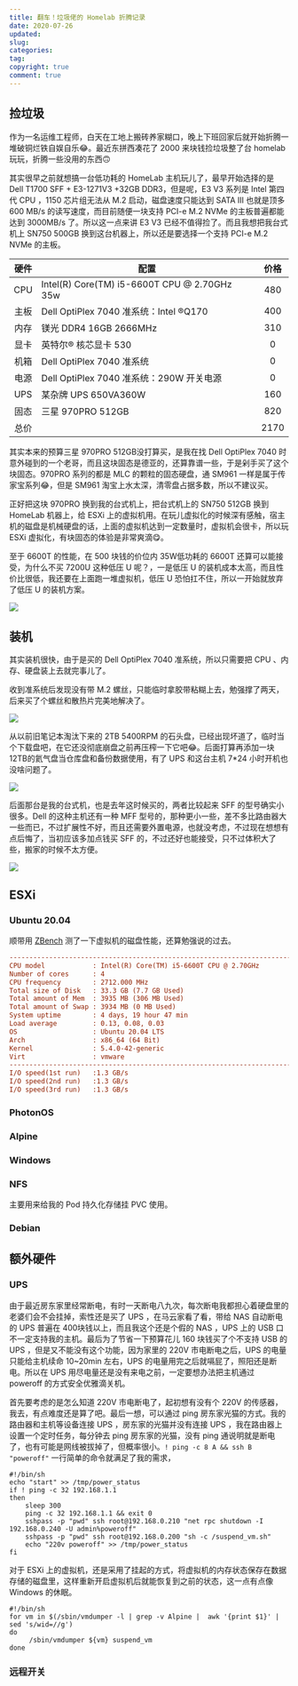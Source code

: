 ```yaml
---
title: 翻车！垃圾佬的 Homelab 折腾记录
date: 2020-07-26
updated:
slug:
categories:
tag:
copyright: true
comment: true
---
```


## 捡垃圾

作为一名运维工程师，白天在工地上搬砖养家糊口，晚上下班回家后就开始折腾一堆破铜烂铁自娱自乐😂。最近东拼西凑花了 2000 来块钱捡垃圾整了台 homelab 玩玩，折腾一些没用的东西🙃

其实很早之前就想搞一台低功耗的 HomeLab 主机玩儿了，最早开始选择的是 Dell T1700 SFF + E3-1271V3 +32GB DDR3，但是呢，E3 V3 系列是 Intel 第四代  CPU ，1150 芯片组无法从 M.2 启动，磁盘速度只能达到 SATA III 也就是顶多 600 MB/s 的读写速度，而目前随便一块支持  PCI-e M.2 NVMe 的主板普遍都能达到 3000MB/s 了。所以这一点来讲 E3 V3 已经不值得捡了。而且我想把我台式机上 SN750 500GB 换到这台机器上，所以还是要选择一个支持 PCI-e M.2 NVMe 的主板。

| 硬件 | 配置                                         | 价格 |
| :--: | -------------------------------------------- | :--: |
| CPU  | Intel(R) Core(TM) i5-6600T CPU @ 2.70GHz 35w | 480  |
| 主板 | Dell OptiPlex 7040 准系统：Intel ®Q170       | 400  |
| 内存 | 镁光 DDR4 16GB 2666MHz                       | 310  |
| 显卡 | 英特尔® 核芯显卡 530                         |  0   |
| 机箱 | Dell OptiPlex 7040 准系统                    |  0   |
| 电源 | Dell OptiPlex 7040 准系统：290W 开关电源     |  0   |
| UPS  | 某杂牌 UPS 650VA360W                         | 160  |
| 固态 | 三星 970PRO 512GB                            | 820  |
| 总价 |                                              | 2170 |

其实本来的预算三星 970PRO 512GB没打算买，是我在找 Dell OptiPlex 7040 时意外碰到的一个老哥，而且这块固态是德亚的，还算靠谱一些，于是剁手买了这个块固态。970PRO 系列的都是 MLC 的颗粒的固态硬盘，通 SM961 一样是属于传家宝系列😂，但是 SM961 淘宝上水太深，清零盘占据多数，所以不建议买。

正好把这块 970PRO 换到我的台式机上，把台式机上的 SN750 512GB 换到 HomeLab 机器上，给 ESXi 上的虚拟机用。在玩儿虚拟化的时候深有感触，宿主机的磁盘是机械硬盘的话，上面的虚拟机达到一定数量时，虚拟机会很卡，所以玩 ESXi 虚拟化，有块固态的体验是非常爽滴😋。

至于 6600T 的性能，在 500 块钱的价位内 35W低功耗的 6600T 还算可以能接受，为什么不买 7200U 这种低压 U 呢？，一是低压 U 的装机成本太高，而且性价比很低，我还要在上面跑一堆虚拟机，低压 U 恐怕扛不住，所以一开始就放弃了低压 U 的装机方案。

![](img/homelab-1.jpg)

## 装机

其实装机很快，由于是买的 Dell OptiPlex 7040 准系统，所以只需要把 CPU 、内存、硬盘装上去就完事儿了。

收到准系统后发现没有带 M.2 螺丝，只能临时拿胶带粘糊上去，勉强撑了两天，后来买了个螺丝和散热片完美地解决了。

![](img/homelab-5.jpg)

从以前旧笔记本淘汰下来的 2TB 5400RPM 的石头盘，已经出现坏道了，临时当个下载盘吧，在它还没彻底崩盘之前再压榨一下它吧😂。后面打算再添加一块12TB的氦气盘当仓库盘和备份数据使用，有了 UPS 和这台主机 7*24 小时开机也没啥问题了。

![](img/homelab-3.jpg)

后面那台是我的台式机，也是去年这时候买的，两者比较起来 SFF 的型号确实小很多。Dell 的这种主机还有一种 MFF 型号的，那种更小一些，差不多比路由器大一些而已，不过扩展性不好，而且还需要外置电源，也就没考虑，不过现在想想有点后悔了，当初应该多加点钱买 SFF 的，不过还好也能接受，只不过体积大了些，搬家的时候不太方便。

![](img/homelab-4.jpg)



[](img/homelab-6.jpg)



[](img/homelab-2.jpg)

## ESXi

### Ubuntu 20.04

顺带用 [ZBench](https://github.com/Aniverse/ZBench) 测了一下虚拟机的磁盘性能，还算勉强说的过去。

```ini
--------------------------------------------------------------------------
CPU model            : Intel(R) Core(TM) i5-6600T CPU @ 2.70GHz
Number of cores      : 4
CPU frequency        : 2712.000 MHz
Total size of Disk   : 33.3 GB (7.7 GB Used)
Total amount of Mem  : 3935 MB (306 MB Used)
Total amount of Swap : 3934 MB (0 MB Used)
System uptime        : 4 days, 19 hour 47 min
Load average         : 0.13, 0.08, 0.03
OS                   : Ubuntu 20.04 LTS
Arch                 : x86_64 (64 Bit)
Kernel               : 5.4.0-42-generic
Virt                 : vmware
--------------------------------------------------------------------------
I/O speed(1st run)   :1.3 GB/s
I/O speed(2nd run)   :1.3 GB/s
I/O speed(3rd run)   :1.3 GB/s
```

### PhotonOS

### Alpine

### Windows

### NFS

主要用来给我的 Pod 持久化存储挂 PVC 使用。

### Debian

## 额外硬件

### UPS

由于最近房东家里经常断电，有时一天断电八九次，每次断电我都担心着硬盘里的老婆们会不会挂掉，索性还是买了 UPS ，在马云家看了看，带给 NAS 自动断电的 UPS 普遍在 400块钱以上，而且我这个还是个假的 NAS ，UPS 上的 USB 口不一定支持我的主机。最后为了节省一下预算花儿 160 块钱买了个不支持 USB 的 UPS ，但是又不能没有这个功能，因为家里的 220V 市电断电之后，UPS 的电量只能给主机续命 10~20min 左右，UPS 的电量用完之后就嗝屁了，照阳还是断电。所以在 UPS 用尽电量还是没有来电之前，一定要想办法把主机通过 poweroff 的方式安全优雅滴关机。

首先要考虑的是怎么知道 220V 市电断电了，起初想有没有个 220V 的传感器，我去，有点难度还是算了吧。最后一想，可以通过 ping 房东家光猫的方式。我的路由器和主机等设备连接 UPS ，房东家的光猫并没有连接 UPS ，我在路由器上设置一个定时任务，每分钟去 ping 房东家的光猫，没有 ping 通说明就是断电了，也有可能是网线被拔掉了，但概率很小。`! ping -c 8 A && ssh B "poweroff"` 一行简单的命令就满足了我的需求，

```shell
#!/bin/sh
echo "start" >> /tmp/power_status
if ! ping -c 32 192.168.1.1
then
    sleep 300
    ping -c 32 192.168.1.1 && exit 0
    sshpass -p "pwd" ssh root@192.168.0.210 "net rpc shutdown -I 192.168.0.240 -U admin%poweroff"
    sshpass -p "pwd" ssh root@192.168.0.200 "sh -c /suspend_vm.sh"
    echo "220v poweroff" >> /tmp/power_status
fi
```

对于 ESXi 上的虚拟机，还是采用了挂起的方式，将虚拟机的内存状态保存在数据存储的磁盘里，这样重新开启虚拟机后就能恢复到之前的状态，这一点有点像 Windows 的休眠。

```shell
#!/bin/sh
for vm in $(/sbin/vmdumper -l | grep -v Alpine |  awk '{print $1}' | sed 's/wid=//g')
do
     /sbin/vmdumper ${vm} suspend_vm
done
```

### 远程开关

